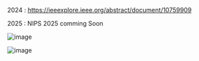2024 : https://ieeexplore.ieee.org/abstract/document/10759909

2025 : NIPS 2025 comming Soon

![image](https://github.com/user-attachments/assets/a434df16-7a14-4d17-8f72-09a8006175a7)

![image](https://github.com/user-attachments/assets/730246fb-15ef-4eab-a7a4-4d1fdaeea04d)
